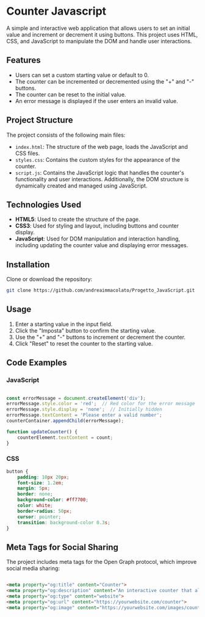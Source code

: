 # Counter Javascript

A simple and interactive web application that allows users to set an initial value and increment or decrement it using buttons. This project uses HTML, CSS, and JavaScript to manipulate the DOM and handle user interactions.

## Features

- Users can set a custom starting value or default to 0.
- The counter can be incremented or decremented using the "+" and "-" buttons.
- The counter can be reset to the initial value.
- An error message is displayed if the user enters an invalid value.

## Project Structure

The project consists of the following main files:

- `index.html`: The structure of the web page, loads the JavaScript and CSS files.
- `styles.css`: Contains the custom styles for the appearance of the counter.
- `script.js`: Contains the JavaScript logic that handles the counter's functionality and user interactions. Additionally, the DOM structure is dynamically created and managed using JavaScript.

## Technologies Used

- **HTML5**: Used to create the structure of the page.
- **CSS3**: Used for styling and layout, including buttons and counter display.
- **JavaScript**: Used for DOM manipulation and interaction handling, including updating the counter value and displaying error messages.

## Installation

Clone or download the repository:

```bash
git clone https://github.com/andreaimmacolato/Progetto_JavaScript.git
```

## Usage

1. Enter a starting value in the input field.
2. Click the "Imposta" button to confirm the starting value.
3. Use the "+" and "-" buttons to increment or decrement the counter.
4. Click "Reset" to reset the counter to the starting value.

## Code Examples

### JavaScript

```javascript

const errorMessage = document.createElement('div');
errorMessage.style.color = 'red';  // Red color for the error message
errorMessage.style.display = 'none';  // Initially hidden
errorMessage.textContent = 'Please enter a valid number';
counterContainer.appendChild(errorMessage);

function updateCounter() {
    counterElement.textContent = count;
}
```
### CSS

```css
button {
    padding: 10px 20px;
    font-size: 1.2em;
    margin: 5px;
    border: none;
    background-color: #ff7700;
    color: white;
    border-radius: 50px;
    cursor: pointer;
    transition: background-color 0.3s;
}
```

## Meta Tags for Social Sharing

The project includes meta tags for the Open Graph protocol, which improve social media sharing:

```html

<meta property="og:title" content="Counter">
<meta property="og:description" content="An interactive counter that allows users to set, increment, and decrement values using JavaScript.">
<meta property="og:type" content="website">
<meta property="og:url" content="https://yourwebsite.com/counter">
<meta property="og:image" content="https://yourwebsite.com/images/counter-thumbnail.png">
```
